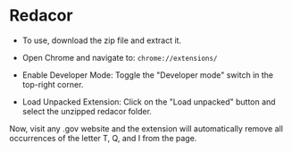 # Redacor

 * To use, download the zip file and extract it.

 * Open Chrome and navigate to:
`chrome://extensions/`

* Enable Developer Mode: Toggle the "Developer mode" switch in the top-right corner.

* Load Unpacked Extension:
Click on the "Load unpacked" button and select the unzipped redacor folder.

Now, visit any .gov website and the extension will automatically remove all occurrences of the letter T, Q, and I from the page.